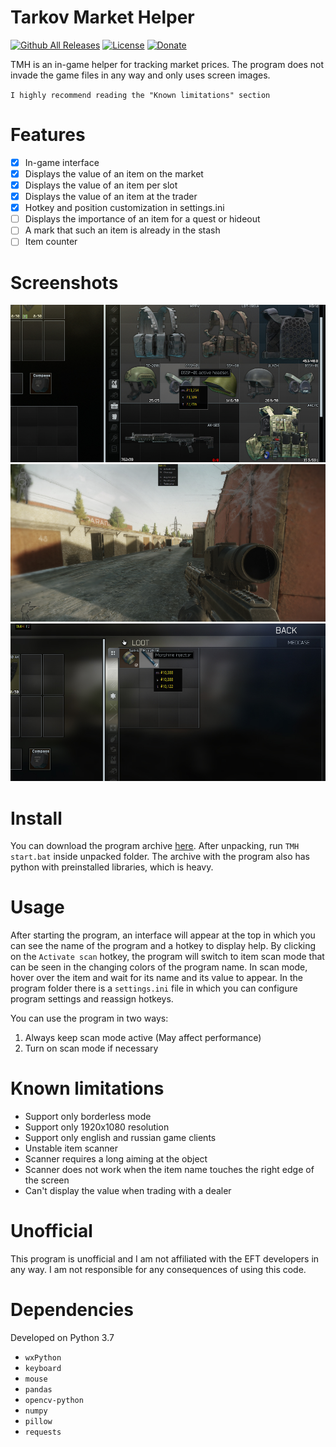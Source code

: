 Tarkov Market Helper
=========
[![Github All Releases](https://img.shields.io/github/downloads/null-architect/tarkov-market-helper/total.svg)](https://github.com/null-architect/tarkov-market-helper/releases/latest/download/tarkov.market.helper.v1.0.2.zip)
[![License](https://img.shields.io/badge/license-MIT-brightgreen)](https://github.com/null-architect/tarkov-market-helper/blob/master/LICENSE.txt)
[![Donate](https://img.shields.io/badge/donate-PayPal-yellow)](https://www.paypal.com/paypalme/nullarchitect)

TMH is an in-game helper for tracking market prices. The program does not invade the game files in any way and only uses screen images.

`I highly recommend reading the "Known limitations" section`

Features
=========
- [x] In-game interface
- [x] Displays the value of an item on the market
- [x] Displays the value of an item per slot
- [x] Displays the value of an item at the trader
- [x] Hotkey and position customization in settings.ini
- [ ] Displays the importance of an item for a quest or hideout
- [ ] A mark that such an item is already in the stash
- [ ] Item counter

Screenshots
=========
![Screenshots1](Screenshots/image1.jpg)
![Screenshots2](Screenshots/image2.jpg)
![Screenshots3](Screenshots/image3.jpg)

Install
=========
You can download the program archive [here](https://github.com/null-architect/tarkov-market-helper/releases/latest/download/tarkov.market.helper.v1.0.2.zip). After unpacking, run `TMH start.bat` inside unpacked folder. The archive with the program also has python with preinstalled libraries, which is heavy.

Usage
=========
After starting the program, an interface will appear at the top in which you can see the name of the program and a hotkey to display help. By clicking on the `Activate scan` hotkey, the program will switch to item scan mode that can be seen in the changing colors of the program name. In scan mode, hover over the item and wait for its name and its value to appear. In the program folder there is a `settings.ini` file in which you can configure program settings and reassign hotkeys.

You can use the program in two ways:
1) Always keep scan mode active (May affect performance)
2) Turn on scan mode if necessary

Known limitations
=========
- Support only borderless mode
- Support only 1920x1080 resolution
- Support only english and russian game clients
- Unstable item scanner
- Scanner requires a long aiming at the object
- Scanner does not work when the item name touches the right edge of the screen
- Can't display the value when trading with a dealer

Unofficial
=========
This program is unofficial and I am not affiliated with the EFT developers in any way. I am not responsible for any consequences of using this code.


Dependencies
=========
Developed on Python 3.7
- `wxPython`
- `keyboard`
- `mouse`
- `pandas`
- `opencv-python`
- `numpy`
- `pillow`
- `requests`